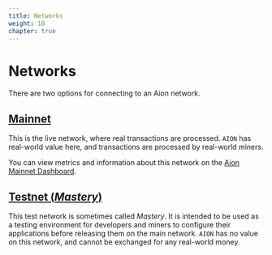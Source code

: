 ```yaml
---
title: Networks
weight: 10
chapter: true
---
```


# Networks

There are two options for connecting to an Aion network.

## [Mainnet](mainnet)

This is the live network, where real transactions are processed. `AION` has real-world value here, and transactions are processed by real-world miners.

You can view metrics and information about this network on the [Aion Mainnet Dashboard](https://mainnet.aion.network/#/dashboard).

## [Testnet (_Mastery_)](mastery-testnet)

This test network is sometimes called _Mastery_. It is intended to be used as a testing environment for developers and miners to configure their applications before releasing them on the main network. `AION` has no value on this network, and cannot be exchanged for any real-world money.